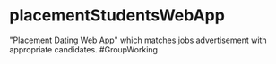 # placementStudentsWebApp
"Placement Dating Web App" which matches jobs advertisement with appropriate candidates. #GroupWorking 
